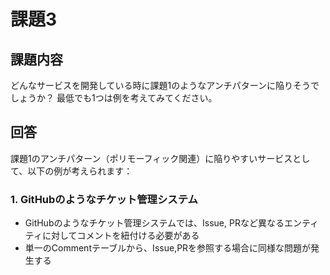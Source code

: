 # 課題3

## 課題内容

どんなサービスを開発している時に課題1のようなアンチパターンに陥りそうでしょうか？
最低でも1つは例を考えてみてください。

## 回答

課題1のアンチパターン（ポリモーフィック関連）に陥りやすいサービスとして、以下の例が考えられます：

### 1. GitHubのようなチケット管理システム

- GitHubのようなチケット管理システムでは、Issue, PRなど異なるエンティティに対してコメントを紐付ける必要がある
- 単一のCommentテーブルから、Issue,PRを参照する場合に同様な問題が発生する
